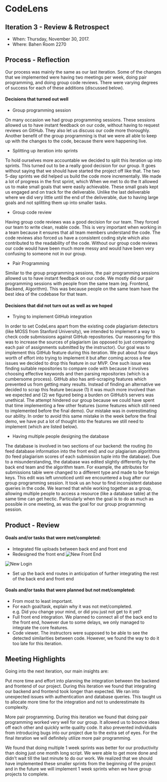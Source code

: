# CodeLens

## Iteration 3 - Review & Retrospect

 * When: Thursday, November 30, 2017.
 * Where: Bahen Room 2270

## Process - Reflection

Our process was mainly the same as our last iteration. Some of the changes that we implemented were having two meetings per week, doing pair programming, and doing group code reviews. There were varying degrees of success for each of these additions (discussed below). 

#### Decisions that turned out well

* Group programming session

On many occasion we had group programming sessions. These sessions allowed us to have instant feedback on our code, without having to request reviews on GitHub. They also let us discuss our code more thoroughly. Another benefit of the group programming is that we were all able to keep up with the changes to the code, because there were happening live.

* Splitting up iteration into sprints

To hold ourselves more accountable we decided to split this iteration up into sprints. This turned out to be a really good decision for our group. It goes without saying that we should have started the project off like that. The two 5-day sprints we did helped us build the code more incrementally. We made a lot of progress in the first sprint, which When we met to do the It allowed us to make small goals that were easily achievable. These small goals kept us engaged and on track for the deliverable. Unlike the last deliverable where we did very little until the end of the deliverable, due to having large goals and not splitting them up into smaller tasks.

* Group code review

Having group code reviews was a good decision for our team. They forced our team to write clean, reable code. This is very important when working in a team because it ensures that all team members understand the code. The code reviews also forced us have a consistent coding style which also contributed to the readability of the code. Without our group code reviews our code would have been much more messy and would have been very confusing to someone not in our group.

* Pair Programming

Similar to the group programming sessions, the pair programming sessions allowed us to have instant feedback on our code. We mostly did our pair programming sessions with people from the same team (eg. Frontend, Backend, Algorithm). This was because people on the same team have the best idea of the codebase for that team.

#### Decisions that did not turn out as well as we hoped

* Trying to implement GitHub integration

In order to set CodeLens apart from the existing code plagiarism detectors (like MOSS from Stanford University), we intended to implement a way to check code submissions against GitHub repositories. Our reasoning for this was to increase the sources of plagiarism (as opposed to just comparing each pair of assignments submitted by the instructor). Our goal was to implement this GitHub feature during this iteration. We put about four days worth of effort into trying to implement it but after coming across a few issues we decided to drop this feature in our MVP. One such issue was finding suitable repositories to compare code with because it involves choosing effective keywords and then parsing repositories (which is a cumbersome process). GitHub also has anti-scraping features which prevented us from getting many results. Instead of finding an alternative we decided to scrap this feature because (1) it was much more involved than we expected and (2) we figured being a burden on GitHub’s servers was unethical. The attempt hindered our group because we could have spent that time implementing a few other features (some features which still need to implemented before the final demo). Our mistake was in overestimating our ability. In order to avoid this same mistake in the week before the final demo, we have put a lot of thought into the features we still need to implement (which are listed below).

* Having multiple people designing the database

The database is involved in two sections of our backend: the routing (to feed database information into the front end) and our plagiarism algorithms (to feed plagiarism scores of each submission tuple into the database). Due to a misunderstanding, the database was edited slightly differently by the back end team and the algorithm team. For example, the attributes for submissions table were changed to a different type and made to be foreign keys. This edit was left unnoticed until we encountered a bug after our group programming session. It took us an hour to find inconsistent database queries in the code. We learned that while working together as a group, allowing multiple people to access a resource (like a database table) at the same time can get hectic. Particularly when the goal is to do as much as possible in one meeting, as was the goal for our group programming session.



## Product - Review

#### Goals and/or tasks that were met/completed:
* Integrated file uploads between back end and front end
* Redesigned the front end
![New Front End](https://raw.githubusercontent.com/csc301-fall-2017/project-team-01/master/deliverables/artifacts/web-newhomepage.png?token=AORB-5HIjnYGrwhT6JH4dVTr4avsIVhZks5aKzkMwA%3D%3D)

![New Login](https://raw.githubusercontent.com/csc301-fall-2017/project-team-01/master/deliverables/artifacts/web_newloginpanel.png?token=AORB-1ZTMF_gSiphYWrIdCMaGdf-_HiSks5aKzpawA%3D%3D)

* Set up the back end routes in anticipation of further integrating the rest of the back end and front end

#### Goals and/or tasks that were planned but not met/completed:

 * From most to least important.
 * For each goal/task, explain why it was not met/completed.      
   e.g. Did you change your mind, or did you just not get to it yet?
* Full front end integration. We planned to connect all of the back end to the front end, however due to some delays, we only managed to integrate the core features.
* Code viewer. The instructors were supposed to be able to see the detected similarities between code. However, we found the way to do it too late for this iteration.


## Meeting Highlights

Going into the next iteration, our main insights are:

Put more time and effort into planning the integration between the backend and frontend of our project. During this iteration we found that integrating our backend and frontend took longer than expected. We ran into unexpected issues with authentication and database queries. This taught us to allocate more time for the integration and not to underestimate its complexity.

More pair programming. During this iteration we found that doing pair programming worked very well for our group. It allowed us to bounce ideas off each other and quickly write quality code. It also prevented individuals from introducing bugs into our project due to the extra set of eyes. For the final iteration we will definitely utilize more pair programming.

We found that doing multiple 1 week sprints was better for our productivity than doing just one month long script. We were able to get more done and didn’t wait till the last minute to do our work. We realized that we should have implemented these smaller sprints from the beginning of the project and in the future we will implement 1 week sprints when we have group projects to complete.
